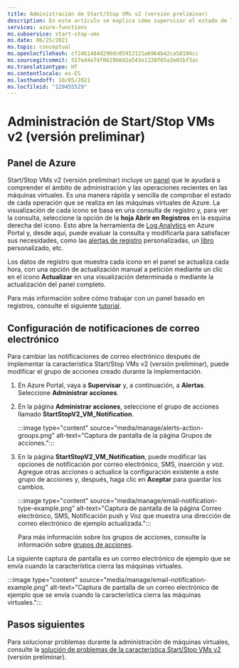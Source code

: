 ```yaml
---
title: Administración de Start/Stop VMs v2 (versión preliminar)
description: En este artículo se explica cómo supervisar el estado de las máquinas virtuales de Azure administradas por la característica Start/Stop VMs v2 (versión preliminar) y realizar otras tareas de administración.
services: azure-functions
ms.subservice: start-stop-vms
ms.date: 06/25/2021
ms.topic: conceptual
ms.openlocfilehash: cf2461484d290dc05912121a6964b42ca58194cc
ms.sourcegitcommit: 557ed4e74f0629b6d2a543e1228f65a3e01bf3ac
ms.translationtype: HT
ms.contentlocale: es-ES
ms.lasthandoff: 10/05/2021
ms.locfileid: "129455529"
---
```

# <a name="how-to-manage-startstop-vms-v2-preview"></a>Administración de Start/Stop VMs v2 (versión preliminar)

## <a name="azure-dashboard"></a>Panel de Azure

Start/Stop VMs v2 (versión preliminar) incluye un [panel](../../azure-monitor/visualizations.md#azure-dashboards) que le ayudará a comprender el ámbito de administración y las operaciones recientes en las máquinas virtuales. Es una manera rápida y sencilla de comprobar el estado de cada operación que se realiza en las máquinas virtuales de Azure. La visualización de cada icono se basa en una consulta de registro y, para ver la consulta, seleccione la opción de la **hoja Abrir en Registros** en la esquina derecha del icono. Esto abre la herramienta de [Log Analytics](../../azure-monitor/logs/log-analytics-overview.md#starting-log-analytics) en Azure Portal y, desde aquí, puede evaluar la consulta y modificarla para satisfacer sus necesidades, como las [alertas de registro](../../azure-monitor/alerts/alerts-log.md) personalizadas, un [libro](../../azure-monitor/visualize/workbooks-overview.md) personalizado, etc.

Los datos de registro que muestra cada icono en el panel se actualiza cada hora, con una opción de actualización manual a petición mediante un clic en el icono **Actualizar** en una visualización determinada o mediante la actualización del panel completo.

Para más información sobre cómo trabajar con un panel basado en registros, consulte el siguiente [tutorial](../../azure-monitor/visualize/tutorial-logs-dashboards.md).

## <a name="configure-email-notifications"></a>Configuración de notificaciones de correo electrónico

Para cambiar las notificaciones de correo electrónico después de implementar la característica Start/Stop VMs v2 (versión preliminar), puede modificar el grupo de acciones creado durante la implementación.

1. En Azure Portal, vaya a **Supervisar** y, a continuación, a **Alertas**. Seleccione **Administrar acciones**.

1. En la página **Administrar acciones**, seleccione el grupo de acciones llamado **StartStopV2_VM_Notification**.

    :::image type="content" source="media/manage/alerts-action-groups.png" alt-text="Captura de pantalla de la página Grupos de acciones.":::

1. En la página **StartStopV2_VM_Notification**, puede modificar las opciones de notificación por correo electrónico, SMS, inserción y voz. Agregue otras acciones o actualice la configuración existente a este grupo de acciones y, después, haga clic en **Aceptar** para guardar los cambios.

    :::image type="content" source="media/manage/email-notification-type-example.png" alt-text="Captura de pantalla de la página Correo electrónico, SMS, Notificación push y Voz que muestra una dirección de correo electrónico de ejemplo actualizada.":::

    Para más información sobre los grupos de acciones, consulte la información sobre [grupos de acciones](../../azure-monitor/alerts/action-groups.md).

La siguiente captura de pantalla es un correo electrónico de ejemplo que se envía cuando la característica cierra las máquinas virtuales.

:::image type="content" source="media/manage/email-notification-example.png" alt-text="Captura de pantalla de un correo electrónico de ejemplo que se envía cuando la característica cierra las máquinas virtuales.":::

## <a name="next-steps"></a>Pasos siguientes

Para solucionar problemas durante la administración de máquinas virtuales, consulte la [solución de problemas de la característica Start/Stop VMs v2](troubleshoot.md) (versión preliminar).
